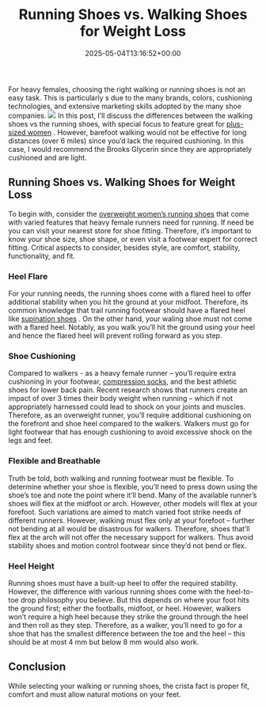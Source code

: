 ﻿---
layout: post
title: Running Shoes vs. Walking Shoes for Weight Loss
date: '2025-05-04T13:16:52+00:00'
categories:
- walking Shoes
tags: []
slug: /running-shoes-vs-walking-shoes-for-weight-loss/
lastmod: 2025-05-07T12:21:28+03:00
---

For heavy females, choosing the right walking or running shoes is not an easy task. This is particularly s due to the many brands, colors, cushioning technologies, and extensive marketing skills adopted by the many shoe companies.
![](/assets/img/img/)
In this post, I’ll discuss the differences between the walking shoes vs the running shoes, with special focus to feature great for
[plus-sized women](https://www.nytimes.com/guides/well/running-women)
.
However, barefoot walking would not be effective for long distances (over 6 miles) since you’d lack the required cushioning. In this case, I would recommend the Brooks Glycerin since they are appropriately cushioned and are light.
## Running Shoes vs. Walking Shoes for Weight Loss
To begin with, consider the
[overweight women’s running shoes](https://pestpolicy.com/best-running-shoes-for-heavy-female-runners/)
that come with varied features that heavy female runners need for running. If need be you can visit your nearest store for shoe fitting.
Therefore, it’s important to know your shoe size, shoe shape, or even visit a footwear expert for correct fitting. Critical aspects to consider, besides style, are comfort, stability, functionality, and fit.
### Heel Flare
For your running needs, the running shoes come with a flared heel to offer additional stability when you hit the ground at your midfoot. Therefore, its common knowledge that trail running footwear should have a flared heel like
[supination shoes](https://pestpolicy.com/best-shoes-for-supination-and-underpronation/)
.
On the other hand, your waling shoe must not come with a flared heel. Notably, as you walk you’ll hit the ground using your heel and hence the flared heel will prevent rolling forward as you step.
### Shoe Cushioning
Compared to walkers - as a heavy female runner – you’ll require extra cushioning in your footwear,
[compression socks,](https://pestpolicy.com/best-compression-socks-for-standing-all-day/)
and the best athletic shoes for lower back pain. Recent research shows that runners create an impact of over 3 times their body weight when running – which if not appropriately harnessed could lead to shock on your joints and muscles.
Therefore, as an overweight runner, you’ll require additional cushioning on the forefront and shoe heel compared to the walkers. Walkers must go for light footwear that has enough cushioning to avoid excessive shock on the legs and feet.
### Flexible and Breathable
Truth be told, both walking and running footwear must be flexible. To determine whether your shoe is flexible, you’ll need to press down using the shoe’s toe and note the point where it’ll bend.
Many of the available runner’s shoes will flex at the midfoot or arch. However, other models will flex at your forefoot. Such variations are aimed to match varied foot strike needs of different runners.
However, walking must flex only at your forefoot – further not bending at all would be disastrous for walkers. Therefore, shoes that’ll flex at the arch will not offer the necessary support for walkers. Thus avoid stability shoes and motion control footwear since they’d not bend or flex.
### Heel Height
Running shoes must have a built-up heel to offer the required stability. However, the difference with various running shoes come with the heel-to-toe drop philosophy you believe. But this depends on where your foot hits the ground first; either the footballs, midfoot, or heel.
However, walkers won’t require a high heel because they strike the ground through the heel and then roll as they step. Therefore, as a walker, you’ll need to go for a shoe that has the smallest difference between the toe and the heel – this should be at most 4 mm but below 8 mm would also work.
## Conclusion
While selecting your walking or running shoes, the crista fact is proper fit, comfort and must allow natural motions on your feet.
